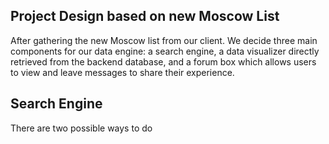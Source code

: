 ## Project Design based on new Moscow List

After gathering the new Moscow list from our client. We decide three main components for our data engine: a search engine, a data visualizer directly retrieved from the backend database, and a forum box which allows users to view and leave messages to share their experience.

## Search Engine

There are two possible ways to do 
